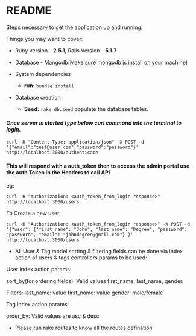 # README

Steps necessary to get the application up and running.

Things you may want to cover:

* Ruby version - **2.5.1**, Rails Version - **5.1.7**

* Database - Mangodb(Make sure mongodb is install on your machine)

* System dependencies
  * **run:** `bundle install`

* Database creation
  * **Seed:** `rake db:seed` populate the database tables.

#### _Once server is started type below curl command into the terminal to login._
```curl
curl -H "Content-Type: application/json" -X POST -d '{"email":"test@user.com","password":"password"}' http://localhost:3000/authenticate
```
#### This will respond with a auth_token then to access the admin portal use the auth Token in the Headers to call API

eg:
```curl
curl -H "Authorization: <auth_token_from_login response>" http://localhost:3000/users
```

To Create a new user
```curl
curl -H "Authorization: <auth_token_from_login response>" -X POST -d '{"user": {"first_name": "John", "last_name": "Degree", "password": "password", "email": "johndegree@gmail.com"} }' http://localhost:3000/users
```

* All User & Tag model sorting & filtering fields can be done via index action of users & tags controllers  params to be used:

User index action params:

sort_by(for ordering fields): Valid values first_name, last_name, gender.

Filters:
	last_name: value
	first_name: value
	gender: male/female

Tag index action params:

order_by: Valid values are asc & desc

* Please run rake routes to know all the routes defination


